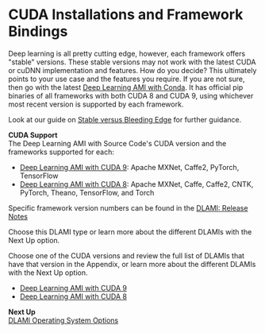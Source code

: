 # CUDA Installations and Framework Bindings<a name="overview-cuda"></a>

Deep learning is all pretty cutting edge, however, each framework offers "stable" versions\. These stable versions may not work with the latest CUDA or cuDNN implementation and features\. How do you decide? This ultimately points to your use case and the features you require\. If you are not sure, then go with the latest [Deep Learning AMI with Conda](conda.md)\. It has official pip binaries of all frameworks with both CUDA 8 and CUDA 9, using whichever most recent version is supported by each framework\. 

Look at our guide on [Stable versus Bleeding Edge](overview-conda.md#overview-conda-stability) for further guidance\.

**CUDA Support**  
The Deep Learning AMI with Source Code's CUDA version and the frameworks supported for each:
+ [Deep Learning AMI with CUDA 9](cuda9.md): Apache MXNet, Caffe2, PyTorch, TensorFlow
+ [Deep Learning AMI with CUDA 8](cuda8.md): Apache MXNet, Caffe, Caffe2, CNTK, PyTorch, Theano, TensorFlow, and Torch

Specific framework version numbers can be found in the [DLAMI: Release Notes](appendix-ami-release-notes.md)

Choose this DLAMI type or learn more about the different DLAMIs with the Next Up option\.

Choose one of the CUDA versions and review the full list of DLAMIs that have that version in the Appendix, or learn more about the different DLAMIs with the Next Up option\.
+ [Deep Learning AMI with CUDA 9](cuda9.md)
+ [Deep Learning AMI with CUDA 8](cuda8.md)

**Next Up**  
[DLAMI Operating System Options](overview-os.md)
